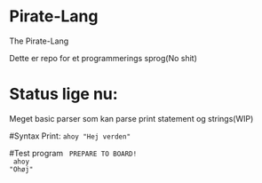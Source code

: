 # Pirate-Lang
The Pirate-Lang

Dette er repo for et programmerings sprog(No shit)

# Status lige nu:
  Meget basic parser som kan parse print statement og strings(WIP)
  
#Syntax
Print:
<code>ahoy "Hej verden"</code>

#Test program
<code>
  PREPARE TO BOARD! 
</code><br>
<code>  ahoy "Ohøj"</code>
